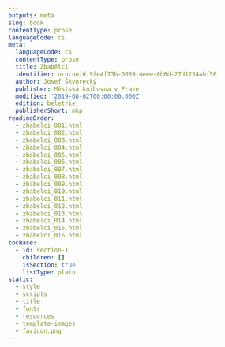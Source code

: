 ```yaml
---
outputs: meta
slug: book
contentType: prose
languageCode: cs
meta:
  languageCode: cs
  contentType: prose
  title: Zbabělci
  identifier: urn:uuid:9fe4f73b-0069-4eee-8b6d-27d1254abf56
  author: Josef Škvorecký
  publisher: Městská knihovna v Praze
  modified: '2019-08-02T00:00:00.000Z'
  edition: beletrie
  publisherShort: mkp
readingOrder:
  - zbabelci_001.html
  - zbabelci_002.html
  - zbabelci_003.html
  - zbabelci_004.html
  - zbabelci_005.html
  - zbabelci_006.html
  - zbabelci_007.html
  - zbabelci_008.html
  - zbabelci_009.html
  - zbabelci_010.html
  - zbabelci_011.html
  - zbabelci_012.html
  - zbabelci_013.html
  - zbabelci_014.html
  - zbabelci_015.html
  - zbabelci_016.html
tocBase:
  - id: section-1
    children: []
    isSection: true
    listType: plain
static:
  - style
  - scripts
  - title
  - fonts
  - resources
  - template-images
  - favicon.png
---
```

